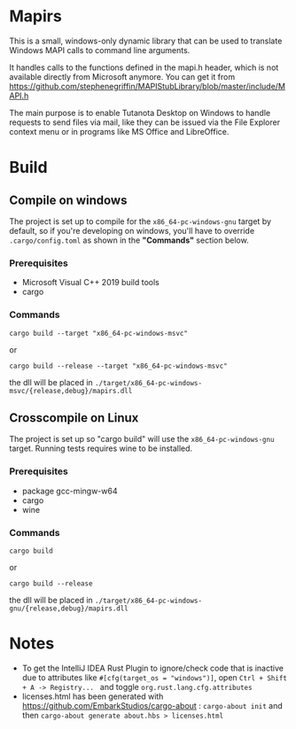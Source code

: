 # Mapirs

This is a small, windows-only dynamic library that can be used to translate Windows MAPI calls to command line
arguments.

It handles calls to the functions defined in the mapi.h header, which is not available directly from Microsoft anymore.
You can get it from https://github.com/stephenegriffin/MAPIStubLibrary/blob/master/include/MAPI.h

The main purpose is to enable Tutanota Desktop on Windows to handle requests to send files via mail, like they can be
issued via the File Explorer context menu or in programs like MS Office and LibreOffice.

# Build

## Compile on windows

The project is set up to compile for the `x86_64-pc-windows-gnu` target by default, so if you're developing on windows,
you'll have to override `.cargo/config.toml` as shown in the **"Commands"** section below.

### Prerequisites

* Microsoft Visual C++ 2019 build tools
* cargo

### Commands

`cargo build --target "x86_64-pc-windows-msvc"`

or

`cargo build --release --target "x86_64-pc-windows-msvc"`

the dll will be placed in `./target/x86_64-pc-windows-msvc/{release,debug}/mapirs.dll`

## Crosscompile on Linux

The project is set up so "cargo build" will use the `x86_64-pc-windows-gnu` target. Running tests requires wine to be
installed.

### Prerequisites

* package gcc-mingw-w64
* cargo
* wine

### Commands

`cargo build`

or

`cargo build --release`

the dll will be placed in `./target/x86_64-pc-windows-gnu/{release,debug}/mapirs.dll`

# Notes

* To get the IntelliJ IDEA Rust Plugin to ignore/check code that is inactive due to attributes like
`#[cfg(target_os = "windows")]`, open `Ctrl + Shift + A -> Registry... ` and toggle `org.rust.lang.cfg.attributes`
* licenses.html has been generated with https://github.com/EmbarkStudios/cargo-about :
`cargo-about init` and then `cargo-about generate about.hbs > licenses.html`

